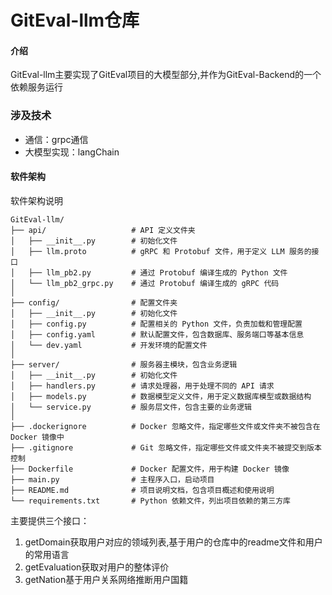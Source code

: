 





# GitEval-llm仓库

#### 介绍

GitEval-llm主要实现了GitEval项目的大模型部分,并作为GitEval-Backend的一个依赖服务运行

### 涉及技术

- 通信：grpc通信
- 大模型实现：langChain

#### 软件架构

软件架构说明 

```
GitEval-llm/
├── api/                   # API 定义文件夹
│   ├── __init__.py        # 初始化文件
│   ├── llm.proto          # gRPC 和 Protobuf 文件，用于定义 LLM 服务的接口
│   ├── llm_pb2.py         # 通过 Protobuf 编译生成的 Python 文件
│   └── llm_pb2_grpc.py    # 通过 Protobuf 编译生成的 gRPC 代码
│
├── config/                # 配置文件夹
│   ├── __init__.py        # 初始化文件
│   ├── config.py          # 配置相关的 Python 文件，负责加载和管理配置
│   ├── config.yaml        # 默认配置文件，包含数据库、服务端口等基本信息
│   └── dev.yaml           # 开发环境的配置文件
│
├── server/                # 服务器主模块，包含业务逻辑
│   ├── __init__.py        # 初始化文件
│   ├── handlers.py        # 请求处理器，用于处理不同的 API 请求
│   ├── models.py          # 数据模型定义文件，用于定义数据库模型或数据结构
│   └── service.py         # 服务层文件，包含主要的业务逻辑
│
├── .dockerignore          # Docker 忽略文件，指定哪些文件或文件夹不被包含在 Docker 镜像中
├── .gitignore             # Git 忽略文件，指定哪些文件或文件夹不被提交到版本控制
├── Dockerfile             # Docker 配置文件，用于构建 Docker 镜像
├── main.py                # 主程序入口，启动项目
├── README.md              # 项目说明文档，包含项目概述和使用说明
└── requirements.txt       # Python 依赖文件，列出项目依赖的第三方库

```



主要提供三个接口：

1. getDomain获取用户对应的领域列表,基于用户的仓库中的readme文件和用户的常用语言
2. getEvaluation获取对用户的整体评价
3. getNation基于用户关系网络推断用户国籍